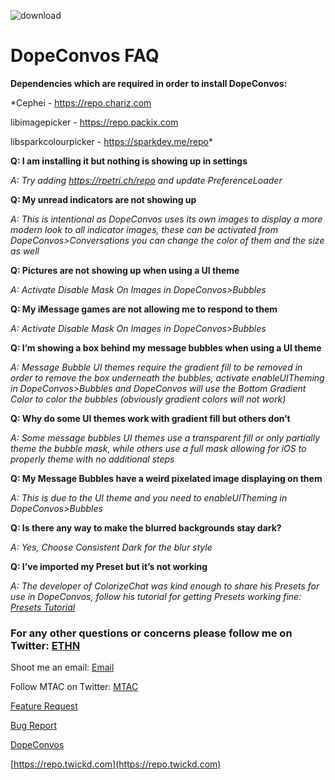 ![download](https://i.ibb.co/TTf6496/banner.png)


# DopeConvos FAQ

**Dependencies which are required in order to install DopeConvos:**

*Cephei - https://repo.chariz.com

libimagepicker - https://repo.packix.com

libsparkcolourpicker - https://sparkdev.me/repo*


**Q: I am installing it but nothing is showing up in settings**

*A: Try adding https://rpetri.ch/repo and update PreferenceLoader*


**Q: My unread indicators are not showing up**

*A: This is intentional as DopeConvos uses its own images to display a more modern look to all indicator images, these can be activated from DopeConvos>Conversations you can change the color of them and the size as well*


**Q: Pictures are not showing up when using a UI theme**

*A: Activate Disable Mask On Images in DopeConvos>Bubbles*


**Q: My iMessage games are not allowing me to respond to them**

*A: Activate Disable Mask On Images in DopeConvos>Bubbles*


**Q: I’m showing a box behind my message bubbles when using a UI theme**

*A: Message Bubble UI themes require the gradient fill to be removed in order to remove the box underneath the bubbles, activate enableUITheming in DopeConvos>Bubbles and DopeConvos will use the Bottom Gradient Color to color the bubbles (obviously gradient colors will not work)*


**Q: Why do some UI themes work with gradient fill but others don’t**

*A: Some message bubbles UI themes use a transparent fill or only partially theme the bubble mask, while others use a full mask allowing for iOS to properly theme with no additional steps*


**Q: My Message Bubbles have a weird pixelated image displaying on them**

*A: This is due to the UI theme and you need to enableUITheming in DopeConvos>Bubbles*


**Q: Is there any way to make the blurred backgrounds stay dark?**

*A: Yes, Choose Consistent Dark for the blur style*


**Q: I’ve imported my Preset but it’s not working**

*A: The developer of ColorizeChat was kind enough to share his Presets for use in DopeConvos, follow his tutorial for getting Presets working fine: [Presets Tutorial](https://www.reddit.com/r/iOSthemes/comments/fpbmmx/discussion_colorizechat_import_setups_please_read/?utm_source=share&utm_medium=web2x)*


### For any other questions or concerns please follow me on Twitter: [ETHN](https://twitter.com/ethanwhited)

Shoot me an email: [Email](mailto:[ethanwhited2208@gmail.com)

Follow MTAC on Twitter: [MTAC](https://twitter.com/MTAC8)

[Feature Request](https://github.com/MTACS/DopeConvos/issues/new?assignees=&labels=enhancement&template=request-a-feature.md&title=)

[Bug Report](https://github.com/MTACS/DopeConvos/issues/new?assignees=&labels=bug&template=bug-report.md&title=)

[DopeConvos](https://repo.twickd.com/package/com.twickd.ethan-whited.dopeconvos)

[https://repo.twickd.com](https://repo.twickd.com)
